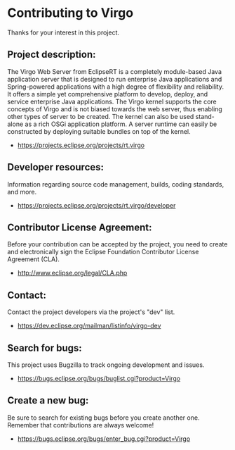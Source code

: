 Contributing to Virgo
=====================

Thanks for your interest in this project.

Project description:
--------------------

The Virgo Web Server from EclipseRT is a completely module-based Java application server that is designed to run enterprise Java applications and Spring-powered applications with a high degree of flexibility and reliability. It offers a simple yet comprehensive platform to develop, deploy, and service enterprise Java applications.
The Virgo kernel supports the core concepts of Virgo and is not biased towards the web server, thus enabling other types of server to be created. The kernel can also be used stand-alone as a rich OSGi application platform. A server runtime can easily be constructed by deploying suitable bundles on top of the kernel.

- https://projects.eclipse.org/projects/rt.virgo

Developer resources:
--------------------

Information regarding source code management, builds, coding standards, and more.

- https://projects.eclipse.org/projects/rt.virgo/developer

Contributor License Agreement:
------------------------------

Before your contribution can be accepted by the project, you need to create and electronically sign the Eclipse Foundation Contributor License Agreement (CLA).

- http://www.eclipse.org/legal/CLA.php

Contact:
--------

Contact the project developers via the project's "dev" list.

- https://dev.eclipse.org/mailman/listinfo/virgo-dev

Search for bugs:
----------------

This project uses Bugzilla to track ongoing development and issues.

- https://bugs.eclipse.org/bugs/buglist.cgi?product=Virgo

Create a new bug:
-----------------

Be sure to search for existing bugs before you create another one. Remember that contributions are always welcome!

- https://bugs.eclipse.org/bugs/enter_bug.cgi?product=Virgo